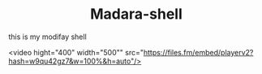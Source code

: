 # <center>Madara-shell</cenyer>
this is my modifay shell


<video  hight="400" width="500"" src="https://files.fm/embed/playerv2?hash=w9qu42gz7&w=100%&h=auto"/>
